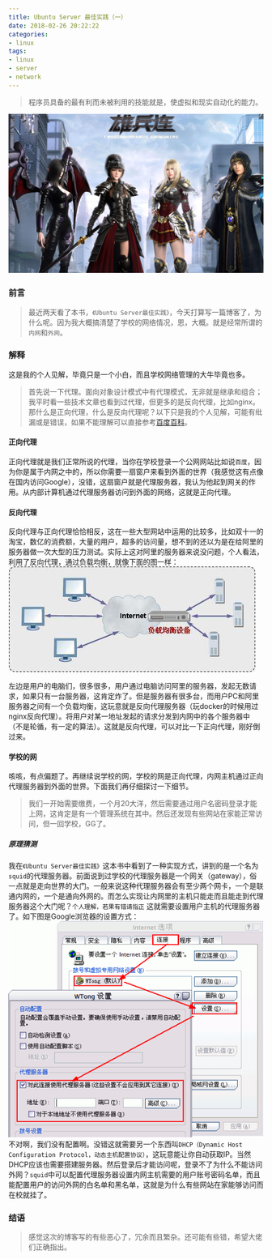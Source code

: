 ```yaml
---
title: Ubuntu Server 最佳实践（一）
date: 2018-02-26 20:22:22
categories:
- linux
tags:
- linux
- server
- network
---
```


<blockquote class="blockquote-center">程序员具备的最有利而未被利用的技能就是，使虚拟和现实自动化的能力。
</blockquote>

![](ubuntu-server-most/top.jpeg)

### 前言
> 最近两天看了本书，`《Ubuntu Server最佳实践》`，今天打算写一篇博客了，为什么呢。因为我大概搞清楚了学校的网络情况，恩，大概。就是经常所谓的`内网`和`外网`。

### 解释
这是我的个人见解，毕竟只是一个小白，而且学校网络管理的大牛毕竟也多。
> 首先说一下代理。面向对象设计模式中有代理模式，无非就是继承和组合；我平时看一些技术文章也看到过代理，但更多的是反向代理，比如nginx。那什么是正向代理，什么是反向代理呢？以下只是我的个人见解，可能有纰漏或是错误，如果不能理解可以直接参考[百度百科](https://baike.baidu.com/item/%E5%8F%8D%E5%90%91%E4%BB%A3%E7%90%86/7793488?fr=aladdin)。

#### 正向代理

正向代理就是我们正常所说的代理，当你在学校登录一个公网网站比如说`百度`，因为你是属于内网之中的，所以你需要一扇窗户来看到外面的世界（我感觉这有点像在国内访问Google），没错，这扇窗户就是代理服务器，我认为他起到网关的作用。从内部计算机通过代理服务器访问到外面的网络，这就是正向代理。

#### 反向代理

反向代理与正向代理恰恰相反，这在一些大型网站中运用的比较多，比如双十一的淘宝，数亿的消费额，大量的用户，超多的访问量，想不到的还以为是在给阿里的服务器做一次大型的压力测试。实际上这对阿里的服务器来说没问题，个人看法，利用了反向代理，通过负载均衡，就像下面的图一样：
![](ubuntu-server-most/press.jpeg)

左边是用户的电脑们，很多很多，用户通过电脑访问阿里的服务器，发起无数请求，如果只有一台服务器，这肯定炸了。但是服务器有很多台，而用户PC和阿里服务器之间有一个负载均衡，这玩意就是反向代理服务器（玩docker的时候用过nginx反向代理）。将用户对某一地址发起的请求分发到内网中的各个服务器中（不是轮循，有一定的算法）。这就是反向代理，可以对比一下正向代理，刚好倒过来。

#### 学校的网

咳咳，有点偏题了。再继续说学校的网，学校的网是正向代理，内网主机通过正向代理服务器到外面的世界。下面我们再仔细探讨一下细节。

> 我们一开始需要缴费，一个月20大洋，然后需要通过用户名密码登录才能上网，这肯定是有一个管理系统在其中。然后还发现有些网站在家能正常访问，但一回学校，GG了。

##### 原理猜测

我在`《Ubuntu Server最佳实践》`这本书中看到了一种实现方式，讲到的是一个名为`squid`的代理服务器。前面说到过学校的代理服务器是一个网关（gateway），俗一点就是走向世界的大门。一般来说这种代理服务器会有至少两个网卡，一个是联通内网的，一个是通向外网的。而怎么实现让内网里的主机只能走而且能走到代理服务器这个大门呢？`个人理解，若果有错请指正` 这就需要设置用户主机的代理服务器了。如下图是Google浏览器的设置方式：
![](ubuntu-server-most/proxy.gif)
不对啊，我们没有配置啊。没错这就需要另一个东西叫`DHCP（Dynamic Host Configuration Protocol，动态主机配置协议）`，这玩意能让你自动获取IP。当然DHCP应该也需要搭建服务器。然后登录后才能访问呢，登录不了为什么不能访问外网？`squid`中可以配置代理服务器设置内网主机需要的用户账号密码名单，而且能配置用户的访问外网的白名单和黑名单，这就是为什么有些网站在家能够访问而在校就挂了。

### 结语
> 感觉这次的博客写的有些恶心了，冗余而且繁杂。还可能有些错，希望大佬们正确指出。